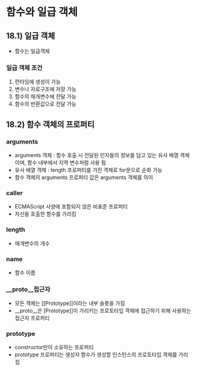 # 함수와 일급 객체

## 18.1) 일급 객체
- 함수는 일급객체 
### 일급 객체 조건
1. 런타임에 생성이 가능
2. 변수나 자료구조에 저장 가능
3. 함수의 매개변수에 전달 가능
4. 함수의 반환값으로 전달 가능

## 18.2) 함수 객체의 프로퍼티
### arguments
- arguments 객체 : 함수 호출 시 전달된 인자들의 정보를 담고 있는 유사 배열 객체이며, 함수 내부에서 지역 변수처럼 사용 됨
- 유사 배열 객체 : length 프로퍼티를 가진 객체로 for문으로 순회 가능
- 함수 객체의 arguments 프로퍼티 값은 arguments 객체를 의미
### caller
- ECMAScript 사양에 포함되지 않은 비표준 프로퍼티
- 자신을 호출한 함수를 가리킴
### length
- 매개변수의 개수
### name
- 함수 이름
### __proto__접근자
- 모든 객체는 [[Prototype]]이라는 내부 슬롯을 가짐
- __proto__은 [Prototype]]이 가리키는 프로토타입 객체에 접근하기 위해 사용하는 접근자 프로퍼티
### prototype
- constructor만이 소유하는 프로퍼티
- prototype 프로퍼티는 생성자 함수가 생성할 인스턴스의 프로토타입 객체를 가리킴